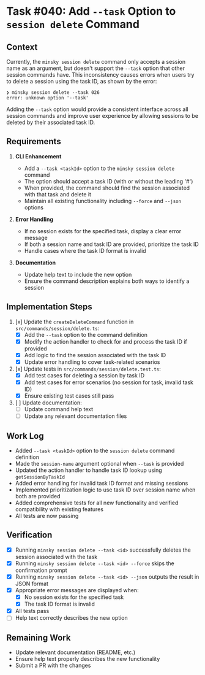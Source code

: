 # Task #040: Add `--task` Option to `session delete` Command

## Context

Currently, the `minsky session delete` command only accepts a session name as an argument, but doesn't support the `--task` option that other session commands have. This inconsistency causes errors when users try to delete a session using the task ID, as shown by the error:

```
❯ minsky session delete --task 026
error: unknown option '--task'
```

Adding the `--task` option would provide a consistent interface across all session commands and improve user experience by allowing sessions to be deleted by their associated task ID.

## Requirements

1. **CLI Enhancement**
   - Add a `--task <taskId>` option to the `minsky session delete` command
   - The option should accept a task ID (with or without the leading '#')
   - When provided, the command should find the session associated with that task and delete it
   - Maintain all existing functionality including `--force` and `--json` options

2. **Error Handling**
   - If no session exists for the specified task, display a clear error message
   - If both a session name and task ID are provided, prioritize the task ID
   - Handle cases where the task ID format is invalid

3. **Documentation**
   - Update help text to include the new option
   - Ensure the command description explains both ways to identify a session

## Implementation Steps

1. [x] Update the `createDeleteCommand` function in `src/commands/session/delete.ts`:
   - [x] Add the `--task` option to the command definition
   - [x] Modify the action handler to check for and process the task ID if provided
   - [x] Add logic to find the session associated with the task ID
   - [x] Update error handling to cover task-related scenarios

2. [x] Update tests in `src/commands/session/delete.test.ts`:
   - [x] Add test cases for deleting a session by task ID
   - [x] Add test cases for error scenarios (no session for task, invalid task ID)
   - [x] Ensure existing test cases still pass

3. [ ] Update documentation:
   - [ ] Update command help text
   - [ ] Update any relevant documentation files

## Work Log

- Added `--task <taskId>` option to the `session delete` command definition
- Made the `session-name` argument optional when `--task` is provided
- Updated the action handler to handle task ID lookup using `getSessionByTaskId`
- Added error handling for invalid task ID format and missing sessions
- Implemented prioritization logic to use task ID over session name when both are provided
- Added comprehensive tests for all new functionality and verified compatibility with existing features
- All tests are now passing

## Verification

- [x] Running `minsky session delete --task <id>` successfully deletes the session associated with the task
- [x] Running `minsky session delete --task <id> --force` skips the confirmation prompt
- [x] Running `minsky session delete --task <id> --json` outputs the result in JSON format
- [x] Appropriate error messages are displayed when:
  - [x] No session exists for the specified task
  - [x] The task ID format is invalid
- [x] All tests pass
- [ ] Help text correctly describes the new option

## Remaining Work

- Update relevant documentation (README, etc.)
- Ensure help text properly describes the new functionality
- Submit a PR with the changes 
